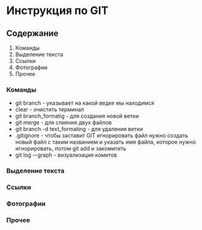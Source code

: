 # Инструкция по GIT

## Содержание

1. Команды
2. Выделение текста
3. Ссылки
5. Фотографии
6. Прочее

### Команды
- git branch - указывает на какой ведке мы находимся
- clear - очистить терминал
- git branch_formatig - для создания новой ветки
- git merge - для слияния двух файлов
- git branch -d text_formating - для удаления ветки
- .gitignore - чтобы заставит GIT игнорировать файл нужно создать новый файл с таким названием и указать имя файла, которое нужно игнорировать, потом git add и закомитить
- git log --graph - визуализация комитов
### Выделение текста

### Ссылки

### Фотографии

### Прочее